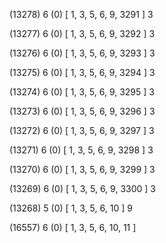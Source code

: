 (13278) 6 (0) [ 1, 3, 5, 6, 9, 3291 ] 3 


(13277) 6 (0) [ 1, 3, 5, 6, 9, 3292 ] 3 


(13276) 6 (0) [ 1, 3, 5, 6, 9, 3293 ] 3 


(13275) 6 (0) [ 1, 3, 5, 6, 9, 3294 ] 3 


(13274) 6 (0) [ 1, 3, 5, 6, 9, 3295 ] 3 


(13273) 6 (0) [ 1, 3, 5, 6, 9, 3296 ] 3 


(13272) 6 (0) [ 1, 3, 5, 6, 9, 3297 ] 3 


(13271) 6 (0) [ 1, 3, 5, 6, 9, 3298 ] 3 


(13270) 6 (0) [ 1, 3, 5, 6, 9, 3299 ] 3 


(13269) 6 (0) [ 1, 3, 5, 6, 9, 3300 ] 3 


(13268) 5 (0) [ 1, 3, 5, 6, 10 ] 9 


(16557) 6 (0) [ 1, 3, 5, 6, 10, 11 ]  

